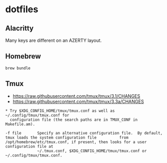 # dotfiles

## Alacritty

Many keys are different on an AZERTY layout.

## Homebrew

`brew bundle`


## Tmux

- https://raw.githubusercontent.com/tmux/tmux/3.1/CHANGES
- https://raw.githubusercontent.com/tmux/tmux/3.3a/CHANGES

```
* Try $XDG_CONFIG_HOME/tmux/tmux.conf as well as ~/.config/tmux/tmux.conf for
  configuration file (the search paths are in TMUX_CONF in Makefile.am).
```

```
-f file       Specify an alternative configuration file.  By default, tmux loads the system configuration file          from /opt/homebrew/etc/tmux.conf, if present, then looks for a user configuration file at
              ~/.tmux.conf, $XDG_CONFIG_HOME/tmux/tmux.conf or ~/.config/tmux/tmux.conf.
```